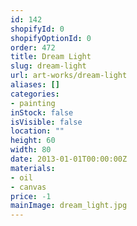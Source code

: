 ```yaml
---
id: 142
shopifyId: 0
shopifyOptionId: 0
order: 472
title: Dream Light
slug: dream-light
url: art-works/dream-light
aliases: []
categories:
- painting
inStock: false
isVisible: false
location: ""
height: 60
width: 80
date: 2013-01-01T00:00:00Z
materials:
- oil
- canvas
price: -1
mainImage: dream_light.jpg
---
```

